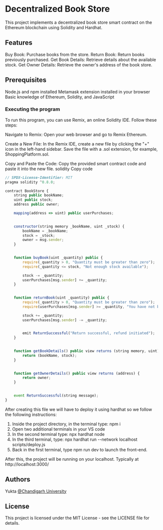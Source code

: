 # Decentralized Book Store

This project implements a decentralized book store smart contract on the Ethereum blockchain using Solidity and Hardhat.

## Features
Buy Book: Purchase books from the store.
Return Book: Return books previously purchased.
Get Book Details: Retrieve details about the available stock.
Get Owner Details: Retrieve the owner's address of the book store.

## Prerequisites
Node.js and npm installed
Metamask extension installed in your browser
Basic knowledge of Ethereum, Solidity, and JavaScript

### Executing the program
To run this program, you can use Remix, an online Solidity IDE. Follow these steps:

Navigate to Remix: Open your web browser and go to Remix Ethereum.

Create a New File: In the Remix IDE, create a new file by clicking the "+" icon in the left-hand sidebar. Save the file with a .sol extension, for example, ShoppingPlatform.sol.

Copy and Paste the Code: Copy the provided smart contract code and paste it into the new file. solidity Copy code

```js
// SPDX-License-Identifier: MIT
pragma solidity ^0.8.0;

contract BookStore {
    string public bookName;
    uint public stock;
    address public owner;

    mapping(address => uint) public userPurchases; 

    
    constructor(string memory _bookName, uint _stock) {
        bookName = _bookName;
        stock = _stock;
        owner = msg.sender;
    }

   
    function buyBook(uint _quantity) public {
        require(_quantity > 0, "Quantity must be greater than zero");
        require(_quantity <= stock, "Not enough stock available");

        stock -= _quantity;
        userPurchases[msg.sender] += _quantity;
    }

  
    function returnBook(uint _quantity) public {
        require(_quantity > 0, "Quantity must be greater than zero");
        require(userPurchases[msg.sender] >= _quantity, "You have not bought enough books to return");

        stock += _quantity;
        userPurchases[msg.sender] -= _quantity;

        
        emit ReturnSuccessful("Return successful, refund initiated");
    }

    
    function getBookDetails() public view returns (string memory, uint) {
        return (bookName, stock);
    }

  
    function getOwnerDetails() public view returns (address) {
        return owner;
    }

    
    event ReturnSuccessful(string message);
}

```
After creating this file we will have to deploy it using hardhat so we follow the following instructions:

1. Inside the project directory, in the terminal type: npm i
2. Open two additional terminals in your VS code
3. In the second terminal type: npx hardhat node
4. In the third terminal, type: npx hardhat run --network localhost scripts/deploy.js
5. Back in the first terminal, type npm run dev to launch the front-end.

After this, the project will be running on your localhost. 
Typically at http://localhost:3000/


## Authors
Yukta
[@Chandigarh University](https://www.linkedin.com/in/yukta-/)
## License
This project is licensed under the MIT License - see the LICENSE file for details.
